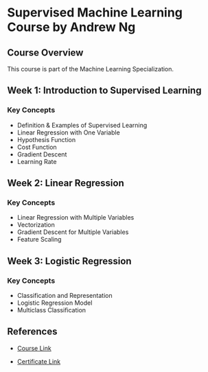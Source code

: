 # Supervised Machine Learning Course by Andrew Ng

## Course Overview

This course is part of the Machine Learning Specialization.

## Week 1: Introduction to Supervised Learning

### Key Concepts

- Definition & Examples of Supervised Learning
- Linear Regression with One Variable
- Hypothesis Function
- Cost Function
- Gradient Descent
- Learning Rate

## Week 2: Linear Regression

### Key Concepts

- Linear Regression with Multiple Variables
- Vectorization
- Gradient Descent for Multiple Variables
- Feature Scaling

## Week 3: Logistic Regression

### Key Concepts

- Classification and Representation
- Logistic Regression Model
- Multiclass Classification

## References

- [Course Link](https://www.coursera.org/learn/machine-learning?specialization=machine-learning-introduction)

- [Certificate Link](https://www.coursera.org/account/accomplishments/certificate/AZ2BJZTVC5NX)

